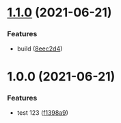 # [1.1.0](https://github.com/jsberlanga/shared-context-library/compare/v1.0.0...v1.1.0) (2021-06-21)


### Features

* build ([8eec2d4](https://github.com/jsberlanga/shared-context-library/commit/8eec2d453364ff2a0e8948f42c37324616e1c935))

# 1.0.0 (2021-06-21)


### Features

* test 123 ([f1398a9](https://github.com/jsberlanga/shared-context-library/commit/f1398a99516b349baa9c00966e305d0f738f5ed7))

